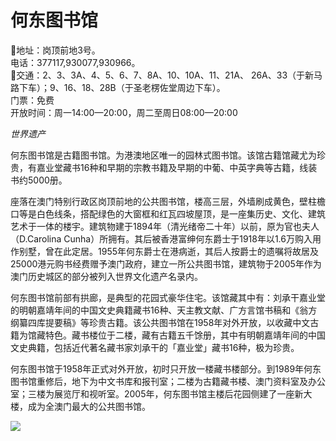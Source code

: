 # 何东图书馆  
📍地址：岗顶前地3号。  
电话：377117,930077,930966。  
🚌交通：2、3、3A、4、5、6、7、8A、10、10A、11、21A、 26A、33（于新马路下车）；9、16、18、28B（于圣老楞佐堂周边下车）。  
门票：免费  
开放时间：周一14:00—20:00，周二至周日08:00—20:00  

*世界遗产*  

何东图书馆是古籍图书馆。为港澳地区唯一的园林式图书馆。该馆古籍馆藏尤为珍贵，有嘉业堂藏书16种和早期的宗教书籍及早期的中葡、中英字典等古籍，线装书约5000册。  

座落在澳门特别行政区岗顶前地的公共图书馆，楼高三层，外墙刷成黄色，壁柱檐口等是白色线条，搭配绿色的大窗框和红瓦四坡屋顶，是一座集历史、文化、建筑艺术于一体的楼宇。建筑物建于1894年（清光绪帝二十年）以前，原为官也夫人（D.Carolina Cunha）所拥有。其后被香港富绅何东爵士于1918年以1.6万购入用作别墅，曾在此定居。1955年何东爵士在港病逝，其后人按爵士的遗嘱将故居及25000港元购书经费赠予澳门政府，建立一所公共图书馆，建筑物于2005年作为澳门历史城区的部分被列入世界文化遗产名录内。  

何东图书馆前部有拱廊，是典型的花园式豪华住宅。该馆藏其中有：刘承干嘉业堂的明朝嘉靖年间的中国文史典籍藏书16种、天主教文献、广方言馆书稿和《翁方纲纂四库提要稿》等珍贵古籍。该公共图书馆在1958年对外开放，以收藏中文古籍为馆藏特色。藏书楼位于二楼，藏有古籍五千馀册，其中有明朝嘉靖年间的中国文史典籍，包括近代著名藏书家刘承干的「嘉业堂」藏书16种，极为珍贵。  

何东图书馆于1958年正式对外开放，初时只开放一楼藏书楼部分。到1989年何东图书馆重修后，地下为中文书库和报刊室；二楼为古籍藏书楼、澳门资料室及办公室；三楼为展览厅和视听室。2005年，何东图书馆主楼后花园侧建了一座新大楼，成为全澳门最大的公共图书馆。  

![](https://raw.gitmirror.com/szqq0512/Pic/main/img/202201212115847.png)  

